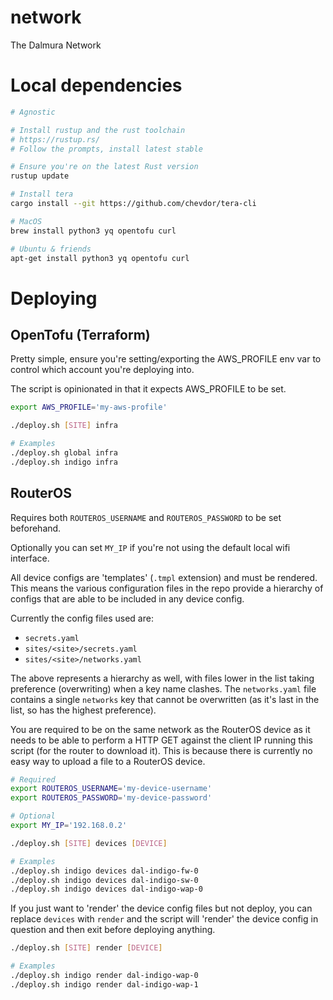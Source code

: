 # network
The Dalmura Network

# Local dependencies
```bash
# Agnostic

# Install rustup and the rust toolchain
# https://rustup.rs/
# Follow the prompts, install latest stable

# Ensure you're on the latest Rust version
rustup update

# Install tera
cargo install --git https://github.com/chevdor/tera-cli

# MacOS
brew install python3 yq opentofu curl

# Ubuntu & friends
apt-get install python3 yq opentofu curl
```

# Deploying

## OpenTofu (Terraform)

Pretty simple, ensure you're setting/exporting the AWS_PROFILE env var to control which account you're deploying into.

The script is opinionated in that it expects AWS_PROFILE to be set.

```bash
export AWS_PROFILE='my-aws-profile'

./deploy.sh [SITE] infra

# Examples
./deploy.sh global infra
./deploy.sh indigo infra
```

## RouterOS

Requires both `ROUTEROS_USERNAME` and `ROUTEROS_PASSWORD` to be set beforehand.

Optionally you can set `MY_IP` if you're not using the default local wifi interface.

All device configs are 'templates' (`.tmpl` extension) and must be rendered. This means the various configuration files in the repo provide a hierarchy of configs that are able to be included in any device config.

Currently the config files used are:
* `secrets.yaml`
* `sites/<site>/secrets.yaml`
* `sites/<site>/networks.yaml`

The above represents a hierarchy as well, with files lower in the list taking preference (overwriting) when a key name clashes. The `networks.yaml` file contains a single `networks` key that cannot be overwritten (as it's last in the list, so has the highest preference).

You are required to be on the same network as the RouterOS device as it needs to be able to perform a HTTP GET against the client IP running this script (for the router to download it). This is because there is currently no easy way to upload a file to a RouterOS device.

```bash
# Required
export ROUTEROS_USERNAME='my-device-username'
export ROUTEROS_PASSWORD='my-device-password'

# Optional
export MY_IP='192.168.0.2'

./deploy.sh [SITE] devices [DEVICE]

# Examples
./deploy.sh indigo devices dal-indigo-fw-0
./deploy.sh indigo devices dal-indigo-sw-0
./deploy.sh indigo devices dal-indigo-wap-0
```

If you just want to 'render' the device config files but not deploy, you can replace `devices` with `render` and the script will 'render' the device config in question and then exit before deploying anything.

```bash
./deploy.sh [SITE] render [DEVICE]

# Examples
./deploy.sh indigo render dal-indigo-wap-0
./deploy.sh indigo render dal-indigo-wap-1
```

